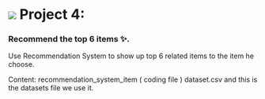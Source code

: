  # ![](https://ga-dash.s3.amazonaws.com/production/assets/logo-9f88ae6c9c3871690e33280fcf557f33.png) Project 4: 
 ### Recommend the top 6 items ✨. 
Use Recommendation System to show up top 6 related items to the item he choose.  

Content:
 recommendation_system_item ( coding file )
dataset.csv and this is the datasets file we use it.
